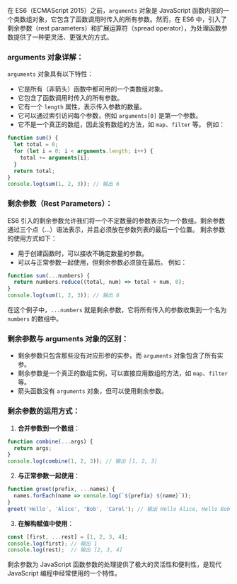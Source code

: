 在 ES6（ECMAScript 2015）之前，`arguments` 对象是 JavaScript 函数内部的一个类数组对象，它包含了函数调用时传入的所有参数。然而，在 ES6 中，引入了剩余参数（rest parameters）和扩展运算符（spread operator），为处理函数参数提供了一种更灵活、更强大的方式。

### arguments 对象详解：

`arguments` 对象具有以下特性：

- 它是所有（非箭头）函数中都可用的一个类数组对象。
- 它包含了函数调用时传入的所有参数。
- 它有一个 `length` 属性，表示传入参数的数量。
- 它可以通过索引访问每个参数，例如 `arguments[0]` 是第一个参数。
- 它不是一个真正的数组，因此没有数组的方法，如 `map`、`filter` 等。
  例如：

```javascript
function sum() {
  let total = 0;
  for (let i = 0; i < arguments.length; i++) {
    total += arguments[i];
  }
  return total;
}
console.log(sum(1, 2, 3)); // 输出 6
```

### 剩余参数（Rest Parameters）：

ES6 引入的剩余参数允许我们将一个不定数量的参数表示为一个数组。剩余参数通过三个点（...）语法表示，并且必须放在参数列表的最后一个位置。
剩余参数的使用方式如下：

- 用于创建函数时，可以接收不确定数量的参数。
- 可以与正常参数一起使用，但剩余参数必须放在最后。
  例如：

```javascript
function sum(...numbers) {
  return numbers.reduce((total, num) => total + num, 0);
}
console.log(sum(1, 2, 3)); // 输出 6
```

在这个例子中，`...numbers` 就是剩余参数，它将所有传入的参数收集到一个名为 `numbers` 的数组中。

### 剩余参数与 arguments 对象的区别：

- 剩余参数只包含那些没有对应形参的实参，而 `arguments` 对象包含了所有实参。
- 剩余参数是一个真正的数组实例，可以直接应用数组的方法，如 `map`、`filter` 等。
- 箭头函数没有 `arguments` 对象，但可以使用剩余参数。

### 剩余参数的运用方式：

1. **合并参数到一个数组**：

```javascript
function combine(...args) {
  return args;
}
console.log(combine(1, 2, 3)); // 输出 [1, 2, 3]
```

2. **与正常参数一起使用**：

```javascript
function greet(prefix, ...names) {
  names.forEach(name => console.log(`${prefix} ${name}`));
}
greet('Hello', 'Alice', 'Bob', 'Carol'); // 输出 Hello Alice, Hello Bob, Hello Carol
```

3. **在解构赋值中使用**：

```javascript
const [first, ...rest] = [1, 2, 3, 4];
console.log(first); // 输出 1
console.log(rest);  // 输出 [2, 3, 4]
```

剩余参数为 JavaScript 函数参数的处理提供了极大的灵活性和便利性，是现代 JavaScript 编程中经常使用的一个特性。
